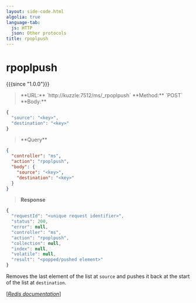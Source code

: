 ```yaml
---
layout: side-code.html
algolia: true
language-tab:
  js: HTTP
  json: Other protocols
title: rpoplpush
---
```


# rpoplpush

{{{since "1.0.0"}}}




<blockquote class="js">
<p>
**URL:** `http://kuzzle:7512/ms/_rpoplpush`  
**Method:** `POST`  
**Body:**
</p>
</blockquote>


```js
{
  "source": "<key>",
  "destination": "<key>"
}
```



<blockquote class="json">
<p>
**Query**
</p>
</blockquote>


```json
{
  "controller": "ms",
  "action": "rpoplpush",
  "body": {
    "source": "<key>",
    "destination": "<key>"
  }
}
```

>**Response**

```javascript
{
  "requestId": "<unique request identifier>",
  "status": 200,
  "error": null,
  "controller": "ms",
  "action": "rpoplpush",
  "collection": null,
  "index": null,
  "volatile": null,
  "result": "<popped/pushed element>"
}
```

Removes the last element of the list at `source` and pushes it back at the start of the list at `destination`.

[[_Redis documentation_]](https://redis.io/commands/rpoplpush)

